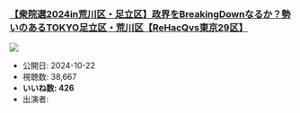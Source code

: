 ### [【衆院選2024in荒川区・足立区】政界をBreakingDownなるか？勢いのあるTOKYO足立区・荒川区【ReHacQvs東京29区】](https://www.youtube.com/watch?v=0JDtslllsn4)
[![](https://img.youtube.com/vi/0JDtslllsn4/sddefault.jpg)](https://www.youtube.com/watch?v=0JDtslllsn4)
-   公開日: 2024-10-22
-   視聴数: 38,667
-   **いいね数: 426**
-   出演者: 
